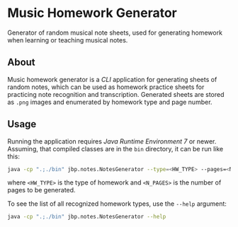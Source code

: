 # Music Homework Generator
Generator of random musical note sheets, used for generating homework when learning or teaching musical notes.

## About
Music homework generator is a *CLI* application for generating sheets of random notes, which can be used as homework practice sheets for practicing note recognition and transcription.
Generated sheets are stored as `.png` images and enumerated by homework type and page number.

## Usage
Running the application requires *Java Runtime Environment 7* or newer.
Assuming, that compiled classes are in the `bin` directory, it can be run like this:
```bash
java -cp ".;./bin" jbp.notes.NotesGenerator --type=<HW_TYPE> --pages=<N_PAGES>
```

where `<HW_TYPE>` is the type of homework and `<N_PAGES>` is the number of pages to be generated.

To see the list of all recognized homework types, use the `--help` argument:
```bash
java -cp ".;./bin" jbp.notes.NotesGenerator --help
```
